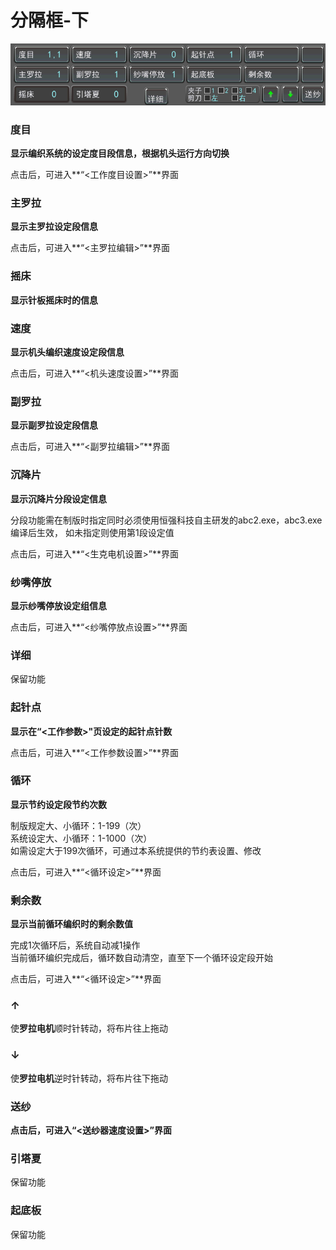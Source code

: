 # 分隔框-下

![](../.gitbook/assets/fen-ge-lan-xia.png)

### 度目

**显示编织系统的设定度目段信息，根据机头运行方向切换**

点击后，可进入**“&lt;工作度目设置&gt;”**界面

### 主罗拉

**显示主罗拉设定段信息**

点击后，可进入**“&lt;主罗拉编辑&gt;”**界面

### 摇床

**显示针板摇床时的信息**

### 速度

**显示机头编织速度设定段信息**

点击后，可进入**“&lt;机头速度设置&gt;”**界面

### 副罗拉

**显示副罗拉设定段信息**

点击后，可进入**“&lt;副罗拉编辑&gt;”**界面

### 沉降片

**显示沉降片分段设定信息**

分段功能需在制版时指定同时必须使用恒强科技自主研发的abc2.exe，abc3.exe编译后生效， 如未指定则使用第1段设定值

点击后，可进入**“&lt;生克电机设置&gt;”**界面

### 纱嘴停放

**显示纱嘴停放设定组信息**

点击后，可进入**“&lt;纱嘴停放点设置&gt;”**界面

### 详细

保留功能

### 起针点

**显示在“&lt;工作参数&gt;"页设定的起针点针数**

点击后，可进入**“&lt;工作参数设置&gt;”**界面

### 循环

**显示节约设定段节约次数**

制版规定大、小循环：1-199（次）  
系统设定大、小循环：1-1000（次）  
如需设定大于199次循环，可通过本系统提供的节约表设置、修改

点击后，可进入**“&lt;循环设定&gt;”**界面

### 剩余数

**显示当前循环编织时的剩余数值**

完成1次循环后，系统自动减1操作  
当前循环编织完成后，循环数自动清空，直至下一个循环设定段开始

点击后，可进入**“&lt;循环设定&gt;”**界面

### ↑

使**罗拉电机**顺时针转动，将布片往上拖动

### ↓

使**罗拉电机**逆时针转动，将布片往下拖动

### 送纱

**点击后，可进入“&lt;送纱器速度设置&gt;”界面**

### 引塔夏

保留功能

### 起底板

保留功能



